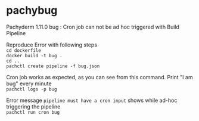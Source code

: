 # pachybug
Pachyderm 1.11.0 bug : Cron job can not be ad hoc triggered with Build Pipeline<br/> 

Reproduce Error with following steps<br/> 
`cd dockerfile`<br/> 
`docker build -t bug .`<br/>
`cd ..`<br/> 
`pachctl create pipeline -f bug.json`<br/> 

Cron job works as expected, as you can see from this command. Print "I am bug" every minute<br/>
`pachctl logs -p bug`<br/>

Error message `pipeline must have a cron input` shows while ad-hoc triggering the pipeline<br/>
`pachctl run cron bug`<br/>

